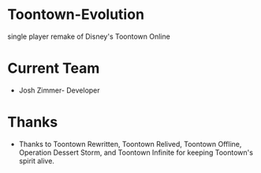 # Toontown-Evolution
single player remake of Disney's Toontown Online

# Current Team
* Josh Zimmer- Developer

# Thanks
* Thanks to Toontown Rewritten, Toontown Relived, Toontown Offline, Operation Dessert Storm, and Toontown Infinite for keeping Toontown's spirit alive.
